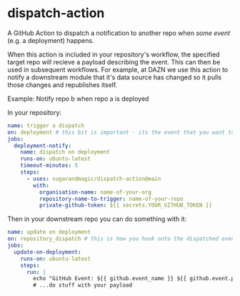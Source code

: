 # dispatch-action

A GitHub Action to dispatch a notification to another repo when *some event* (e.g. a deployment) happens.

When this action is included in your repository's workflow, the specified target repo will recieve a payload describing the event. This can then be used in subsequent workflows. For example, at DAZN we use this action to notify a downstream module that it's data source has changed so it pulls those changes and republishes itself.

Example: Notify repo b when repo a is deployed

In your repository:

```yaml
name: trigger a dispatch
on: deployment # this bit is important - its the event that you want to be the trigger
jobs:
  deployment-notify:
    name: dispatch on deployment
    runs-on: ubuntu-latest
    timeout-minutes: 5
    steps:
      - uses: sugarandmagic/dispatch-action@main
        with:
          organisation-name: name-of-your-org
          repository-name-to-trigger: name-of-your-repo
          private-github-token: ${{ secrets.YOUR_GITHUB_TOKEN }}
```

Then in your downstream repo you can do something with it:

```yaml
name: update on deployment
on: repository_dispatch # this is how you hook onto the dispatched event
jobs:
  update-on-deployment:
    runs-on: ubuntu-latest
    steps: 
      run: |
        echo "GitHub Event: ${{ github.event_name }} ${{ github.event.pull_request.head.sha }}" 
        # ...do stuff with your payload
```
